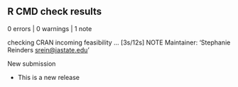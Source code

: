 ## R CMD check results

0 errors | 0 warnings | 1 note

checking CRAN incoming feasibility ... [3s/12s] NOTE
  Maintainer: ‘Stephanie Reinders <srein@iastate.edu>’
  
  New submission

* This is a new release